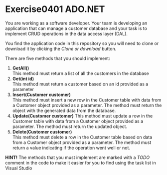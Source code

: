 # Exercise0401 ADO.NET

You are working as a software developer. Your team is developing an application that can manage a customer database and your task is to implement CRUD operations in the data access layer (DAL). 

You find the application code in this repository so you will need to clone or download it by clicking the *Clone or download* button.

There are five methods that you should implement:
1. **GetAll()**   
   This method must return a list of all the customers in the database
1. **Get(int id)**   
   This method must return a customer based on an id provided as a parameter
1. **Insert(Customer customer)**   
   This method must insert a new row in the Customer table with data from a Customer object provided as a parameter. The method must return the object with the generated data from the database.
1. **Update(Customer customer)**
   This method must update a row in the Customer table with data from a Customer object provided as a parameter. The method must return the updated object.
1. **Delete(Customer customer)**   
   This method must delete a row in the Customer table based on data from a Customer object provided as a parameter. The method must return a value indicating if the operation went well or not.

**HINT!** The methods that you must implement are marked with a *TODO* comment in the code to make it easier for you to find using the task list in Visual Studio
